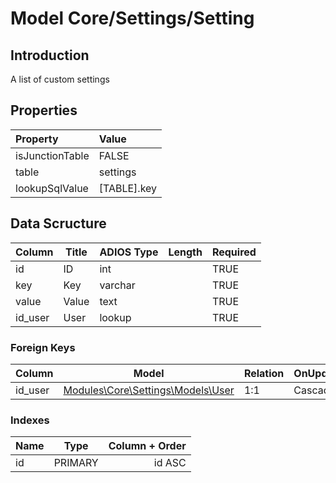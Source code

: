 # Model Core/Settings/Setting

## Introduction

A list of custom settings

## Properties

| Property        | Value       |
| :-------------- | :---------- |
| isJunctionTable | FALSE       |
| table           | settings    |
| lookupSqlValue  | [TABLE].key |

## Data Scructure

| Column  | Title | ADIOS Type | Length | Required |
| ------- | ----- | ---------- | ------ | -------- |
| id      | ID    | int        |        | TRUE     |
| key     | Key   | varchar    |        | TRUE     |
| value   | Value | text       |        | TRUE     |
| id_user | User  | lookup     |        | TRUE     |

### Foreign Keys

| Column  | Model                                        | Relation | OnUpdate | OnDelete |
| ------- | -------------------------------------------- | -------- | -------- | -------- |
| id_user | [Modules\Core\Settings\Models\User](./User.md) | 1:1      | Cascade  | Cascade  |

### Indexes

| Name |  Type   | Column + Order |
| :--- | :-----: | -------------: |
| id   | PRIMARY |         id ASC |
